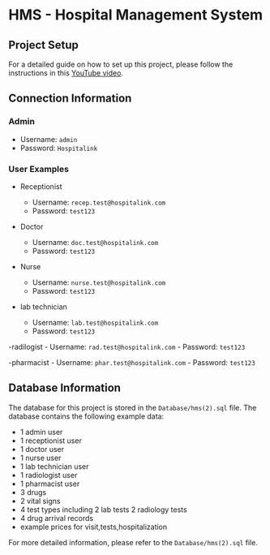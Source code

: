 # HMS - Hospital Management System

## Project Setup

For a detailed guide on how to set up this project, please follow the instructions in this [YouTube video](https://www.youtube.com/link-to-your-video).

## Connection Information

### Admin

- Username: `admin`
- Password: `Hospitalink`

### User Examples
- Receptionist
    - Username: `recep.test@hospitalink.com`
    - Password: `test123`

- Doctor
    - Username: `doc.test@hospitalink.com`
    - Password: `test123`

- Nurse
    - Username: `nurse.test@hospitalink.com`
    - Password: `test123`

- lab technician
    - Username: `lab.test@hospitalink.com`
    - Password: `test123`

-radilogist
    - Username: `rad.test@hospitalink.com`
    - Password: `test123`

-pharmacist
    - Username: `phar.test@hospitalink.com`
    - Password: `test123`

## Database Information

The database for this project is stored in the `Database/hms(2).sql` file. The database contains the following example data:

- 1 admin user
- 1 receptionist user
- 1 doctor user
- 1 nurse user
- 1 lab technician user
- 1 radiologist user
- 1 pharmacist user
- 3 drugs
- 2 vital signs
- 4 test types including 2 lab tests 2 radiology tests
- 4 drug arrival records
- example prices for visit,tests,hospitalization

For more detailed information, please refer to the `Database/hms(2).sql` file.